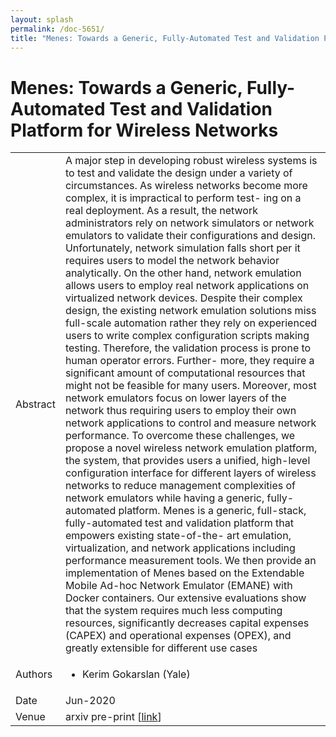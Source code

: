 ```yaml
---
layout: splash
permalink: /doc-5651/
title: "Menes: Towards a Generic, Fully-Automated Test and Validation Platform for Wireless Networks"
---
```


# Menes: Towards a Generic, Fully-Automated Test and Validation Platform for Wireless Networks

<table>
    <tbody>
    <tr>
        <td>Abstract</td>
        <td>A major step in developing robust wireless systems is to test and validate the design under a variety of circumstances. As wireless networks become more complex, it is impractical to perform test- ing on a real deployment. As a result, the network administrators rely on network simulators or network emulators to validate their configurations and design. Unfortunately, network simulation falls short per it requires users to model the network behavior analytically. On the other hand, network emulation allows users to employ real network applications on virtualized network devices. Despite their complex design, the existing network emulation solutions miss full-scale automation rather they rely on experienced users to write complex configuration scripts making testing. Therefore, the validation process is prone to human operator errors. Further- more, they require a significant amount of computational resources that might not be feasible for many users. Moreover, most network emulators focus on lower layers of the network thus requiring users to employ their own network applications to control and measure network performance. To overcome these challenges, we propose a novel wireless network emulation platform, the system, that provides users a unified, high-level configuration interface for different layers of wireless networks to reduce management complexities of network emulators while having a generic, fully- automated platform. Menes is a generic, full-stack, fully-automated test and validation platform that empowers existing state-of-the- art emulation, virtualization, and network applications including performance measurement tools. We then provide an implementation of Menes based on the Extendable Mobile Ad-hoc Network Emulator (EMANE) with Docker containers. Our extensive evaluations show that the system requires much less computing resources, significantly decreases capital expenses (CAPEX) and operational expenses (OPEX), and greatly extensible for different use cases</td>
    </tr>
    <tr>
        <td>Authors</td>
        <td>
            <ul>
                <li>Kerim Gokarslan (Yale)</li>
            </ul>
        </td>
    </tr>
    <tr>
        <td>Date</td>
        <td>Jun-2020</td>
    </tr>
    <tr>
        <td>Venue</td>
        <td>arxiv pre-print [<a href="https://arxiv.org/pdf/2006.02270.pdf">link</a>]</td>
    </tr>
    </tbody>
</table>
